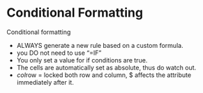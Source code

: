 # Conditional Formatting
Conditional formatting

*   ALWAYS generate a new rule based on a custom formula. 
*   you DO not need to use “=IF”
*   You only set a value for if conditions are true.
*   The cells are automatically set as absolute, thus do watch out.
*   $col$row = locked both row and column, $ affects the attribute immediately after it.